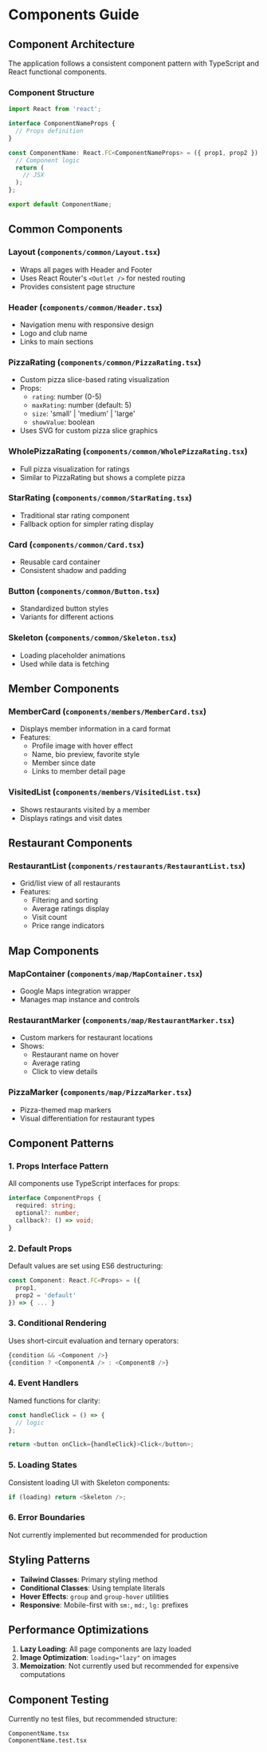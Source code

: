 # Components Guide

## Component Architecture

The application follows a consistent component pattern with TypeScript and React functional components.

### Component Structure

```typescript
import React from 'react';

interface ComponentNameProps {
  // Props definition
}

const ComponentName: React.FC<ComponentNameProps> = ({ prop1, prop2 }) => {
  // Component logic
  return (
    // JSX
  );
};

export default ComponentName;
```

## Common Components

### Layout (`components/common/Layout.tsx`)
- Wraps all pages with Header and Footer
- Uses React Router's `<Outlet />` for nested routing
- Provides consistent page structure

### Header (`components/common/Header.tsx`)
- Navigation menu with responsive design
- Logo and club name
- Links to main sections

### PizzaRating (`components/common/PizzaRating.tsx`)
- Custom pizza slice-based rating visualization
- Props:
  - `rating`: number (0-5)
  - `maxRating`: number (default: 5)
  - `size`: 'small' | 'medium' | 'large'
  - `showValue`: boolean
- Uses SVG for custom pizza slice graphics

### WholePizzaRating (`components/common/WholePizzaRating.tsx`)
- Full pizza visualization for ratings
- Similar to PizzaRating but shows a complete pizza

### StarRating (`components/common/StarRating.tsx`)
- Traditional star rating component
- Fallback option for simpler rating display

### Card (`components/common/Card.tsx`)
- Reusable card container
- Consistent shadow and padding

### Button (`components/common/Button.tsx`)
- Standardized button styles
- Variants for different actions

### Skeleton (`components/common/Skeleton.tsx`)
- Loading placeholder animations
- Used while data is fetching

## Member Components

### MemberCard (`components/members/MemberCard.tsx`)
- Displays member information in a card format
- Features:
  - Profile image with hover effect
  - Name, bio preview, favorite style
  - Member since date
  - Links to member detail page

### VisitedList (`components/members/VisitedList.tsx`)
- Shows restaurants visited by a member
- Displays ratings and visit dates

## Restaurant Components

### RestaurantList (`components/restaurants/RestaurantList.tsx`)
- Grid/list view of all restaurants
- Features:
  - Filtering and sorting
  - Average ratings display
  - Visit count
  - Price range indicators

## Map Components

### MapContainer (`components/map/MapContainer.tsx`)
- Google Maps integration wrapper
- Manages map instance and controls

### RestaurantMarker (`components/map/RestaurantMarker.tsx`)
- Custom markers for restaurant locations
- Shows:
  - Restaurant name on hover
  - Average rating
  - Click to view details

### PizzaMarker (`components/map/PizzaMarker.tsx`)
- Pizza-themed map markers
- Visual differentiation for restaurant types

## Component Patterns

### 1. Props Interface Pattern
All components use TypeScript interfaces for props:
```typescript
interface ComponentProps {
  required: string;
  optional?: number;
  callback?: () => void;
}
```

### 2. Default Props
Default values are set using ES6 destructuring:
```typescript
const Component: React.FC<Props> = ({ 
  prop1, 
  prop2 = 'default' 
}) => { ... }
```

### 3. Conditional Rendering
Uses short-circuit evaluation and ternary operators:
```typescript
{condition && <Component />}
{condition ? <ComponentA /> : <ComponentB />}
```

### 4. Event Handlers
Named functions for clarity:
```typescript
const handleClick = () => {
  // logic
};

return <button onClick={handleClick}>Click</button>;
```

### 5. Loading States
Consistent loading UI with Skeleton components:
```typescript
if (loading) return <Skeleton />;
```

### 6. Error Boundaries
Not currently implemented but recommended for production

## Styling Patterns

- **Tailwind Classes**: Primary styling method
- **Conditional Classes**: Using template literals
- **Hover Effects**: `group` and `group-hover` utilities
- **Responsive**: Mobile-first with `sm:`, `md:`, `lg:` prefixes

## Performance Optimizations

1. **Lazy Loading**: All page components are lazy loaded
2. **Image Optimization**: `loading="lazy"` on images
3. **Memoization**: Not currently used but recommended for expensive computations

## Component Testing

Currently no test files, but recommended structure:
```
ComponentName.tsx
ComponentName.test.tsx
```